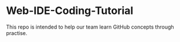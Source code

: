 Web-IDE-Coding-Tutorial
=======================

This repo is intended to help our team learn GitHub concepts through practise.
